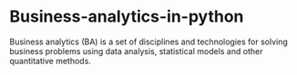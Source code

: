# Business-analytics-in-python
Business analytics (BA) is a set of disciplines and technologies for solving business problems using data analysis, statistical models and other quantitative methods.
